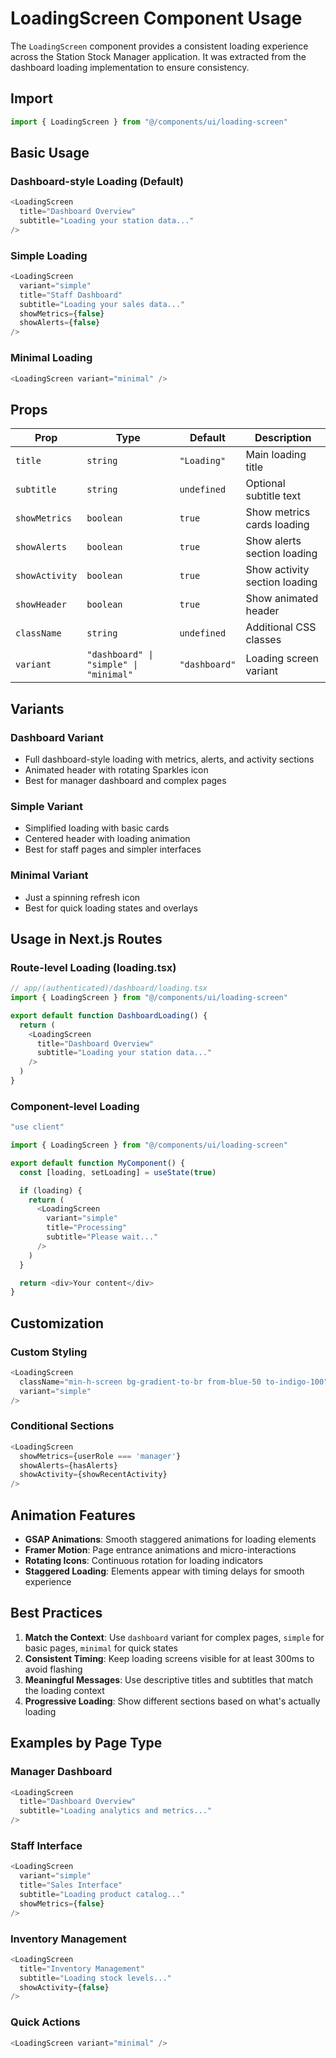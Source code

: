 # LoadingScreen Component Usage

The `LoadingScreen` component provides a consistent loading experience across the Station Stock Manager application. It was extracted from the dashboard loading implementation to ensure consistency.

## Import

```typescript
import { LoadingScreen } from "@/components/ui/loading-screen"
```

## Basic Usage

### Dashboard-style Loading (Default)
```typescript
<LoadingScreen 
  title="Dashboard Overview"
  subtitle="Loading your station data..."
/>
```

### Simple Loading
```typescript
<LoadingScreen 
  variant="simple"
  title="Staff Dashboard"
  subtitle="Loading your sales data..."
  showMetrics={false}
  showAlerts={false}
/>
```

### Minimal Loading
```typescript
<LoadingScreen variant="minimal" />
```

## Props

| Prop | Type | Default | Description |
|------|------|---------|-------------|
| `title` | `string` | `"Loading"` | Main loading title |
| `subtitle` | `string` | `undefined` | Optional subtitle text |
| `showMetrics` | `boolean` | `true` | Show metrics cards loading |
| `showAlerts` | `boolean` | `true` | Show alerts section loading |
| `showActivity` | `boolean` | `true` | Show activity section loading |
| `showHeader` | `boolean` | `true` | Show animated header |
| `className` | `string` | `undefined` | Additional CSS classes |
| `variant` | `"dashboard" \| "simple" \| "minimal"` | `"dashboard"` | Loading screen variant |

## Variants

### Dashboard Variant
- Full dashboard-style loading with metrics, alerts, and activity sections
- Animated header with rotating Sparkles icon
- Best for manager dashboard and complex pages

### Simple Variant
- Simplified loading with basic cards
- Centered header with loading animation
- Best for staff pages and simpler interfaces

### Minimal Variant
- Just a spinning refresh icon
- Best for quick loading states and overlays

## Usage in Next.js Routes

### Route-level Loading (loading.tsx)
```typescript
// app/(authenticated)/dashboard/loading.tsx
import { LoadingScreen } from "@/components/ui/loading-screen"

export default function DashboardLoading() {
  return (
    <LoadingScreen 
      title="Dashboard Overview"
      subtitle="Loading your station data..."
    />
  )
}
```

### Component-level Loading
```typescript
"use client"

import { LoadingScreen } from "@/components/ui/loading-screen"

export default function MyComponent() {
  const [loading, setLoading] = useState(true)

  if (loading) {
    return (
      <LoadingScreen 
        variant="simple"
        title="Processing"
        subtitle="Please wait..."
      />
    )
  }

  return <div>Your content</div>
}
```

## Customization

### Custom Styling
```typescript
<LoadingScreen 
  className="min-h-screen bg-gradient-to-br from-blue-50 to-indigo-100"
  variant="simple"
/>
```

### Conditional Sections
```typescript
<LoadingScreen 
  showMetrics={userRole === 'manager'}
  showAlerts={hasAlerts}
  showActivity={showRecentActivity}
/>
```

## Animation Features

- **GSAP Animations**: Smooth staggered animations for loading elements
- **Framer Motion**: Page entrance animations and micro-interactions
- **Rotating Icons**: Continuous rotation for loading indicators
- **Staggered Loading**: Elements appear with timing delays for smooth experience

## Best Practices

1. **Match the Context**: Use `dashboard` variant for complex pages, `simple` for basic pages, `minimal` for quick states
2. **Consistent Timing**: Keep loading screens visible for at least 300ms to avoid flashing
3. **Meaningful Messages**: Use descriptive titles and subtitles that match the loading context
4. **Progressive Loading**: Show different sections based on what's actually loading

## Examples by Page Type

### Manager Dashboard
```typescript
<LoadingScreen 
  title="Dashboard Overview"
  subtitle="Loading analytics and metrics..."
/>
```

### Staff Interface
```typescript
<LoadingScreen 
  variant="simple"
  title="Sales Interface"
  subtitle="Loading product catalog..."
  showMetrics={false}
/>
```

### Inventory Management
```typescript
<LoadingScreen 
  title="Inventory Management"
  subtitle="Loading stock levels..."
  showActivity={false}
/>
```

### Quick Actions
```typescript
<LoadingScreen variant="minimal" />
```
